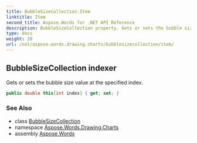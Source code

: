```yaml
---
title: BubbleSizeCollection.Item
linktitle: Item
second_title: Aspose.Words for .NET API Reference
description: BubbleSizeCollection property. Gets or sets the bubble size value at the specified index in C#.
type: docs
weight: 20
url: /net/aspose.words.drawing.charts/bubblesizecollection/item/
---
```

## BubbleSizeCollection indexer

Gets or sets the bubble size value at the specified index.

```csharp
public double this[int index] { get; set; }
```

### See Also

* class [BubbleSizeCollection](../)
* namespace [Aspose.Words.Drawing.Charts](../../bubblesizecollection/)
* assembly [Aspose.Words](../../../)
